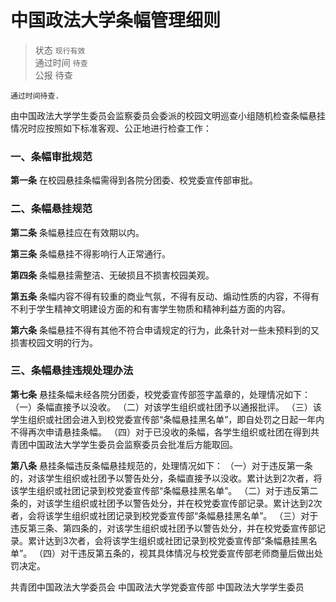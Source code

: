 # 中国政法大学条幅管理细则

> 状态 `现行有效` <br>
通过时间 `待查`<br> 
公报 待查

```text
通过时间待查.
```

由中国政法大学学生委员会监察委员会委派的校园文明巡查小组随机检查条幅悬挂情况时应按照如下标准客观、公正地进行检查工作：

### 一、条幅审批规范

**第一条** 在校园悬挂条幅需得到各院分团委、校党委宣传部审批。

### 二、条幅悬挂规范

**第二条** 条幅悬挂应在有效期以内。

**第三条** 条幅悬挂不得影响行人正常通行。

**第四条** 条幅悬挂需整洁、无破损且不损害校园美观。

**第五条** 条幅内容不得有较重的商业气氛，不得有反动、煽动性质的内容，不得有不利于学生精神文明建设方面的和有害学生物质和精神利益方面的内容。

**第六条** 条幅悬挂不得有其他不符合申请规定的行为，此条针对一些未预料到的又损害校园文明的行为。

### 三、条幅悬挂违规处理办法

**第七条** 悬挂条幅未经各院分团委，校党委宣传部签字盖章的，处理情况如下： （一）条幅直接予以没收。 （二）对该学生组织或社团予以通报批评。 （三）该学生组织或社团会进入到校党委宣传部“条幅悬挂黑名单”，即自处罚之日起一年内不得再次申请悬挂条幅。 （四）对于已没收的条幅，各学生组织或社团在得到共青团中国政法大学学生委员会监察委员会批准后方能取回。

**第八条** 悬挂条幅违反条幅悬挂规范的，处理情况如下： （一）对于违反第一条的，对该学生组织或社团予以警告处分，条幅直接予以没收。累计达到2次者，将该学生组织或社团记录到校党委宣传部“条幅悬挂黑名单”。 （二）对于违反第二条的，对该学生组织或社团予以警告处分，并在校党委宣传部记录。累计达到2次者，会将该学生组织或社团记录到校党委宣传部“条幅悬挂黑名单”。 （三）对于违反第三条、第四条的，对该学生组织或社团予以警告处分，并在校党委宣传部记录。累计达到3次者，会将该学生组织或社团记录到校党委宣传部“条幅悬挂黑名单”。 （四）对干违反第五条的，视其具体情况与校党委宣传部老师商量后做出处罚决定。

共青团中国政法大学委员会 中国政法大学党委宣传部 中国政法大学学生委员

